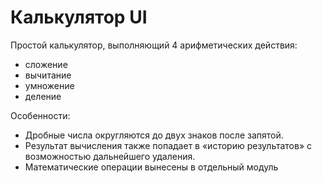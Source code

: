 # Калькулятор UI

Простой калькулятор, выполняющий 4 арифметических действия:

- сложение
- вычитание
- умножение
- деление

Особенности:

- Дробные числа округляются до двух знаков после запятой.
- Результат вычисления также попадает в «историю результатов» с возможностью дальнейшего удаления.
- Математические операции вынесены в отдельный модуль
